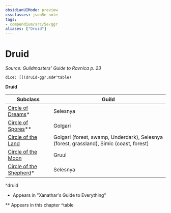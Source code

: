 ```yaml
---
obsidianUIMode: preview
cssclasses: json5e-note
tags:
- compendium/src/5e/ggr
aliases: ["Druid"]
---
```

# Druid
*Source: Guildmasters' Guide to Ravnica p. 23* 

`dice: [](druid-ggr.md#^table)`

**Druid**

| Subclass | Guild |
|----------|-------|
| [Circle of Dreams](/compendium/classes/druid-circle-of-dreams-xge.md)* | Selesnya |
| [Circle of Spores](/compendium/classes/druid-circle-of-spores-tce.md)** | Golgari |
| [Circle of the Land](/compendium/classes/druid-circle-of-the-land.md) | Golgari (forest, swamp, Underdark), Selesnya (forest, grassland), Simic (coast, forest) |
| [Circle of the Moon](/compendium/classes/druid-circle-of-the-moon.md) | Gruul |
| [Circle of the Shepherd](/compendium/classes/druid-circle-of-the-shepherd-xge.md)* | Selesnya |
^druid

* Appears in "Xanathar's Guide to Everything"

** Appears in this chapter
^table